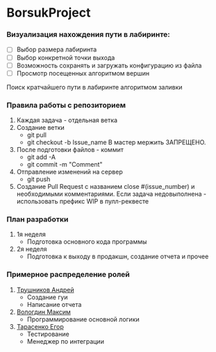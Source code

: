 # BorsukProject

### Визуализация нахождения пути в лабиринте:

- [ ] Выбор размера лабиринта
- [ ] Выбор конкретной точки выхода
- [ ] Возможность сохранять и загружать конфигурацию из файла
- [ ] Просмотр посещенных алгоритмом вершин

Поиск кратчайшего пути в лабиринте алгоритмом заливки

### Правила работы с репозиторием
1. Каждая задача - отдельная ветка
2. Создание ветки 
	- git pull 
	- git checkout -b Issue_name
	В мастер мержить ЗАПРЕЩЕНО.
3.  После подготовки файлов - коммит
	- git add -A
	- git commit -m "Comment"
4. Отправление изменений на сервер
	- git push
5. Создание Pull Request с названием close #(issue_number) и необходимыми комментариями. 
	Если задача недовыполнена - использовать префикс WIP в пулл-реквесте

### План разработки
1. 1я неделя 
	- Подготовка основного кода программы
2. 2я неделя
	- Подготовка к выходу в продакшн, создание отчета и прочее
	
### Примерное распределение ролей
1. [Трушников Андрей](https://github.com/AndersonGH)
	- Создание гуи
	- Написание отчета
2. [Вологдин Максим](https://github.com/makkksx)
	- Программирование основной логики
3. [Тарасенко Егор](https://github.com/Eg0R0828)
	- Тестирование
	- Менеджер по интеграции
